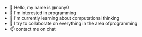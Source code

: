 - 👋  Hello, my name is @nony0
- 👀 I'm interested in programming 
- 🌱 I'm currently learning about computational thinking
- 💞️ I try to collaborate on everything in the area of ​​programming
- 📫 contact me on chat
  
  

<!---
nony0/nony0 is a ✨ special ✨ repository because its `README.md` (this file) appears on your GitHub profile.
You can click the Preview link to take a look at your changes.
--->
